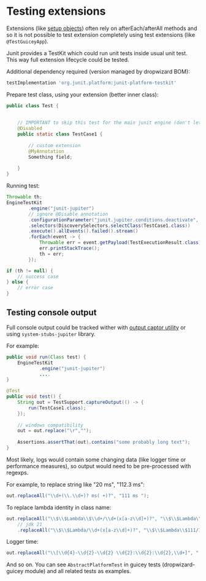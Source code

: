 # Testing extensions

Extensions (like [setup objects](setup-object.md)) often rely on afterEach/afterAll methods
and so it is not possible to test extension completely using test extensions (like `@TestGuiceyApp`).

Junit provides a TestKit which could run unit tests inside usual unit test. This way 
full extension lifecycle could be tested.

Additional dependency required (version managed by dropwizard BOM):

```groovy
testImplementation 'org.junit.platform:junit-platform-testkit'
```

Prepare test class, using your extension (better inner class):

```java
public class Test {
    
    
    // IMPORTANT to skip this test for the main junit engine (don't let it run this test)
    @Disabled
    public static class TestCase1 {
        
        // custom extension
        @MyAnnotation
        Something field;
        
    }
}
```

Running test:

```java
Throwable th;
EngineTestKit
        .engine("junit-jupiter")
        // ignore @Disable annotation
        .configurationParameter("junit.jupiter.conditions.deactivate", "org.junit.*DisabledCondition")
        .selectors(DiscoverySelectors.selectClass(TestCase1.class))
        .execute().allEvents().failed().stream()
        .forEach(event -> {
            Throwable err = event.getPayload(TestExecutionResult.class).get().getThrowable().get();
            err.printStackTrace();
            th = err;
        });

if (th != null) {
    // success case
} else {
    // error case
}
```

## Testing console output

Full console output could be tracked wither with [output captor utility](output.md) or 
using `system-stubs-jupiter` library.

For example:

```java
public void run(Class test) {
    EngineTestKit
            .engine("junit-jupiter")
            ....
}

@Test
public void test() {
    String out = TestSupport.captureOutput(() -> {
        run(TestCase1.class);
    });
    
    // windows compatibility
    out = out.replace("\r","");
    
    Assertions.assertThat(out).contains("some probably long text");
}
```

Most likely, logs would contain some changing data (like logger time or performance measures),
so output would need to be pre-processed with regexps.

For example, to replace string like "20 ms", "112.3 ms":

```java
out.replaceAll("\\d+(\\.\\d+)? ms( +)?", "111 ms ");
```

To replace lambda identity in class name:

```java
out.replaceAll("\\$\\$Lambda\\$\\d+/\\d+(x[a-z\\d]+)?", "\\$\\$Lambda\\$111/1111111")
    // jdk 21
    .replaceAll("\\$\\$Lambda/\\d+(x[a-z\\d]+)?", "\\$\\$Lambda\\$111/1111111");
```

Logger time:

```java
out.replaceAll("\\[\\d{4}-\\d{2}-\\d{2} \\d{2}:\\d{2}:\\d{2},\\d+]", "[2025-22-22 11:11:11]")
```

And so on. You can see `AbstractPlatformTest` in guicey tests (dropwizard-guicey module) and
all related tests as examples.
